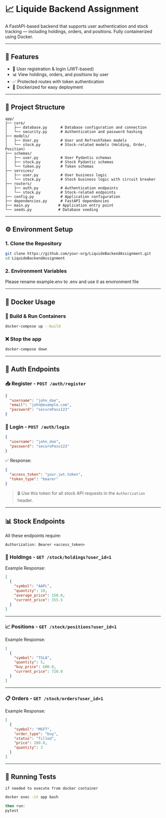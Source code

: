 
# 📈 Liquide Backend Assignment

A FastAPI-based backend that supports user authentication and stock tracking — including holdings, orders, and positions. Fully containerized using Docker.

---

## 🚀 Features

- 🧑 User registration & login (JWT-based)
- 📊 View holdings, orders, and positions by user
- ✅ Protected routes with token authentication
- 🐳 Dockerized for easy deployment

---

## 📁 Project Structure

```
app/
├── core/
│   ├── database.py      # Database configuration and connection
│   └── security.py      # Authentication and password hashing
├── models/
│   ├── User.py          # User and RefreshToken models
│   └── stock.py         # Stock-related models (Holding, Order, Position)
├── schemas/
│   ├── user.py          # User Pydantic schemas
│   ├── stock.py         # Stock Pydantic schemas
│   └── token.py         # Token schemas
├── services/
│   ├── user.py          # User business logic
│   └── stock.py         # Stock business logic with circuit breaker
├── routers/
│   ├── auth.py          # Authentication endpoints
│   └── stock.py         # Stock-related endpoints
├── config.py            # Application configuration
├── dependencies.py      # FastAPI dependencies
├── main.py             # Application entry point
└── seeds.py            # Database seeding
```

---

## ⚙️ Environment Setup

### 1. Clone the Repository
```bash
git clone https://github.com/your-org/LiquideBackendAssignment.git
cd LiquideBackendAssignment
```

### 2. Environment Variables

Please rename example.env to .env and use it as environment file

---

## 🐳 Docker Usage

### 🔨 Build & Run Containers

```bash
docker-compose up --build
```

### ❌ Stop the app

```bash
docker-compose down
```

---

## 🔐 Auth Endpoints

### 📥 Register - `POST /auth/register`
```json
{
  "username": "john_doe",
  "email": "john@example.com",
  "password": "securePass123"
}
```

### 🔑 Login - `POST /auth/login`
```json
{
  "username": "john_doe",
  "password": "securePass123"
}
```

✅ Response:
```json
{
  "access_token": "your.jwt.token",
  "token_type": "bearer"
}
```

> 🔒 Use this token for all stock API requests in the `Authorization` header.

---

## 📊 Stock Endpoints

All these endpoints require:

```
Authorization: Bearer <access_token>
```

### 🧾 Holdings - `GET /stock/holdings?user_id=1`

Example Response:
```json
[
  {
    "symbol": "AAPL",
    "quantity": 10,
    "average_price": 150.0,
    "current_price": 155.5
  }
]
```

---

### 📈 Positions - `GET /stock/positions?user_id=1`

Example Response:
```json
[
  {
    "symbol": "TSLA",
    "quantity": 5,
    "buy_price": 600.0,
    "current_price": 720.0
  }
]
```

---

### 📋 Orders - `GET /stock/orders?user_id=1`

Example Response:
```json
[
  {
    "symbol": "MSFT",
    "order_type": "buy",
    "status": "filled",
    "price": 280.0,
    "quantity": 3
  }
]
```

---

## 🧪 Running Tests

```if needed to execute from docker container```

```bash
docker exec -it app bash

then run:
pytest
```

